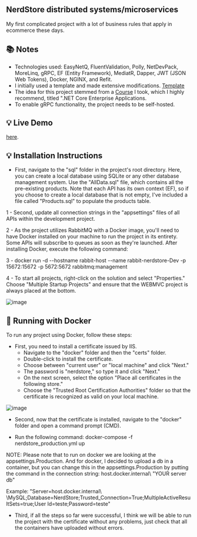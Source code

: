 ## NerdStore distributed systems/microservices

My first complicated project with a lot of business rules that apply in ecommerce these days.

## :books: Notes

- Technologies used: EasyNetQ, FluentValidation, Polly, NetDevPack, MoreLinq, gRPC, EF (Entity Framework), MediatR, Dapper, JWT (JSON Web Tokens), Docker, NGINX, and Refit.
- I initially used a template and made extensive modifications. <a href="https://themewagon.com/themes/free-html5-ecommerce-website-template/">Template</a>
- The idea for this project stemmed from a <a href="https://desenvolvedor.io/">Course</a> I took, which I highly recommend, titled ".NET Core Enterprise Applications.
- To enable gRPC functionality, the project needs to be self-hosted.

## :bulb: Live Demo

[here](<https://nerdstorecore.portfolioluan.shop/>).

## :bulb: Installation Instructions

- First, navigate to the "sql" folder in the project's root directory. Here, you can create a local database using SQLite or any other database management system. Use the "AllData.sql" file, which contains all the pre-existing products. Note that each API has its own context (EF), so if you choose to create a local database that is not empty, I've included a file called "Products.sql" to populate the products table.

1 - Second, update all connection strings in the "appsettings" files of all APIs within the development project.

2 - As the project utilizes RabbitMQ with a Docker image, you'll need to have Docker installed on your machine to run the project in its entirety. Some APIs will subscribe to queues as soon as they're launched. After installing Docker, execute the following command:

3 - docker run -d --hostname rabbit-host --name rabbit-nerdstore-Dev -p 15672:15672 -p 5672:5672 rabbitmq:management
  
4 - To start all projects, right-click on the solution and select "Properties." Choose "Multiple Startup Projects" and ensure that the WEBMVC project is always placed at the bottom.

![image](https://user-images.githubusercontent.com/100293387/210110996-b3406de6-d947-4543-94e6-18b074863de4.png)

## :whale: Running with Docker

To run any project using Docker, follow these steps:

- First, you need to install a certificate issued by IIS.
  - Navigate to the "docker" folder and then the "certs" folder.
  - Double-click to install the certificate.
  - Choose between "current user" or "local machine" and click "Next."
  - The password is "nerdstore," so type it and click "Next."
  - On the next screen, select the option "Place all certificates in the following store."
  - Choose the "Trusted Root Certification Authorities" folder so that the certificate is recognized as valid on your local machine.

![image](https://user-images.githubusercontent.com/100293387/210111346-eba75c55-4283-435f-802d-06b5ce058495.png)

- Second, now that the certificate is installed, navigate to the "docker" folder and open a command prompt (CMD).

 - Run the following command:
    docker-compose -f nerdstore_production.yml up 

  NOTE: Please note that to run on docker we are looking at the appsettings.Production. And for docker, I decided to upload a db in a container, but you can change   this in the appsettings.Production by putting the command in the connection string: host.docker.internal\ \"YOUR server db"

  Example: "Server=host.docker.internal\ \MySQL;Database=NerdStore;Trusted_Connection=True;MultipleActiveResultSets=true;User Id=teste;Password=teste"

- Third, if all the steps so far were successful, I think we will be able to run the project with the certificate without any problems, just check that all the containers have uploaded without errors.

